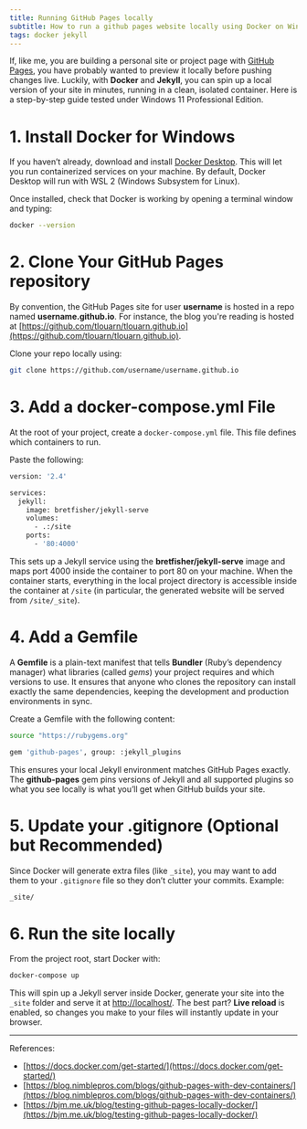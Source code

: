 ```yaml
---
title: Running GitHub Pages locally
subtitle: How to run a github pages website locally using Docker on Windows
tags: docker jekyll
---
```


If, like me, you are building a personal site or project page with [GitHub Pages](https://docs.github.com/en/pages), you have probably wanted to preview it locally before pushing changes live. Luckily, with **Docker** and **Jekyll**, you can spin up a local version of your site in minutes, running in a clean, isolated container. Here is a step-by-step guide tested under Windows 11 Professional Edition.

# 1. Install Docker for Windows

If you haven’t already, download and install [Docker Desktop](https://www.docker.com/products/docker-desktop/). This will let you run containerized services on your machine. By default, Docker Desktop will run with WSL 2 (Windows Subsystem for Linux).

Once installed, check that Docker is working by opening a terminal window and typing:

```bash
docker --version
```

# 2. Clone Your GitHub Pages repository

By convention, the GitHub Pages site for user **username** is hosted in a repo named **username.github.io**. For instance, the blog you're reading is hosted at [https://github.com/tlouarn/tlouarn.github.io](https://github.com/tlouarn/tlouarn.github.io). 

Clone your repo locally using:

```bash
git clone https://github.com/username/username.github.io
```

# 3. Add a docker-compose.yml File

At the root of your project, create a `docker-compose.yml` file. This file defines which containers to run. 

Paste the following:

```bash
version: '2.4'

services:
  jekyll:
    image: bretfisher/jekyll-serve
    volumes:
      - .:/site
    ports:
      - '80:4000'
```

This sets up a Jekyll service using the **bretfisher/jekyll-serve** image and maps port 4000 inside the container to port 80 on your machine. When the container starts, everything in the local project directory is accessible inside the container at `/site` (in particular, the generated website will be served from `/site/_site`).

# 4. Add a Gemfile

A **Gemfile** is a plain-text manifest that tells **Bundler** (Ruby’s dependency manager) what libraries (called *gems*) your project requires and which versions to use. It ensures that anyone who clones the repository can install exactly the same dependencies, keeping the development and production environments in sync.

Create a Gemfile with the following content:

```bash
source "https://rubygems.org"

gem 'github-pages', group: :jekyll_plugins
```

This ensures your local Jekyll environment matches GitHub Pages exactly. The **github-pages** gem pins versions of Jekyll and all supported plugins so what you see locally is what you’ll get when GitHub builds your site.

# 5. Update your .gitignore (Optional but Recommended)

Since Docker will generate extra files (like `_site`), you may want to add them to your `.gitignore` file so they don’t clutter your commits. Example:

```bash
_site/
```

# 6. Run the site locally

From the project root, start Docker with:

```bash
docker-compose up
```

This will spin up a Jekyll server inside Docker, generate your site into the `_site` folder and serve it at [http://localhost/](http://localhost/). The best part? **Live reload** is enabled, so changes you make to your files will instantly update in your browser.

---

References:

- [https://docs.docker.com/get-started/](https://docs.docker.com/get-started/)
- [https://blog.nimblepros.com/blogs/github-pages-with-dev-containers/](https://blog.nimblepros.com/blogs/github-pages-with-dev-containers/)
- [https://bjm.me.uk/blog/testing-github-pages-locally-docker/](https://bjm.me.uk/blog/testing-github-pages-locally-docker/)
